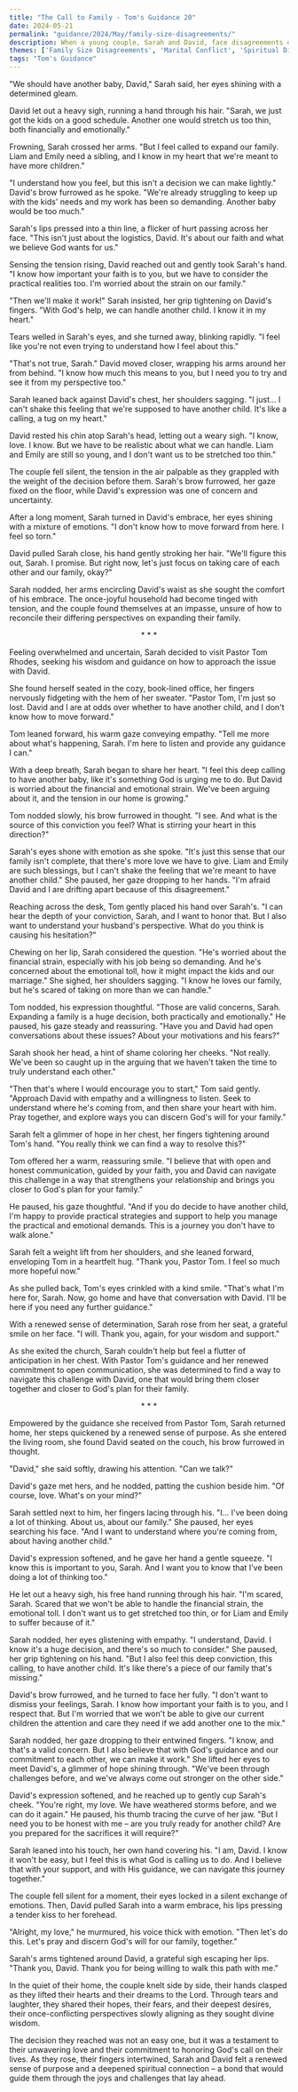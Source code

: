 ```yaml
---
title: "The Call to Family - Tom's Guidance 20"
date: 2024-05-21
permalink: "guidance/2024/May/family-size-disagreements/"
description: When a young couple, Sarah and David, face disagreements over whether to have another child, they find themselves at odds and struggling to reconcile their differing perspectives. Seeking guidance, they turn to Pastor Tom Rhodes, who helps them navigate the complex emotional and spiritual aspects of their decision, ultimately empowering the couple to find a path forward that aligns with their values and strengthens their relationship.
themes: ['Family Size Disagreements', 'Marital Conflict', 'Spiritual Discernment', 'Pastoral Guidance']
tags: "Tom's Guidance"
---
```

"We should have another baby, David," Sarah said, her eyes shining with a determined gleam.

David let out a heavy sigh, running a hand through his hair. "Sarah, we just got the kids on a good schedule. Another one would stretch us too thin, both financially and emotionally."

Frowning, Sarah crossed her arms. "But I feel called to expand our family. Liam and Emily need a sibling, and I know in my heart that we're meant to have more children."

"I understand how you feel, but this isn't a decision we can make lightly." David's brow furrowed as he spoke. "We're already struggling to keep up with the kids' needs and my work has been so demanding. Another baby would be too much."

Sarah's lips pressed into a thin line, a flicker of hurt passing across her face. "This isn't just about the logistics, David. It's about our faith and what we believe God wants for us."

Sensing the tension rising, David reached out and gently took Sarah's hand. "I know how important your faith is to you, but we have to consider the practical realities too. I'm worried about the strain on our family."

"Then we'll make it work!" Sarah insisted, her grip tightening on David's fingers. "With God's help, we can handle another child. I know it in my heart."

Tears welled in Sarah's eyes, and she turned away, blinking rapidly. "I feel like you're not even trying to understand how I feel about this."

"That's not true, Sarah." David moved closer, wrapping his arms around her from behind. "I know how much this means to you, but I need you to try and see it from my perspective too."

Sarah leaned back against David's chest, her shoulders sagging. "I just... I can't shake this feeling that we're supposed to have another child. It's like a calling, a tug on my heart."

David rested his chin atop Sarah's head, letting out a weary sigh. "I know, love. I know. But we have to be realistic about what we can handle. Liam and Emily are still so young, and I don't want us to be stretched too thin."

The couple fell silent, the tension in the air palpable as they grappled with the weight of the decision before them. Sarah's brow furrowed, her gaze fixed on the floor, while David's expression was one of concern and uncertainty.

After a long moment, Sarah turned in David's embrace, her eyes shining with a mixture of emotions. "I don't know how to move forward from here. I feel so torn."

David pulled Sarah close, his hand gently stroking her hair. "We'll figure this out, Sarah. I promise. But right now, let's just focus on taking care of each other and our family, okay?"

Sarah nodded, her arms encircling David's waist as she sought the comfort of his embrace. The once-joyful household had become tinged with tension, and the couple found themselves at an impasse, unsure of how to reconcile their differing perspectives on expanding their family.

<center>* * *</center>

Feeling overwhelmed and uncertain, Sarah decided to visit Pastor Tom Rhodes, seeking his wisdom and guidance on how to approach the issue with David.

She found herself seated in the cozy, book-lined office, her fingers nervously fidgeting with the hem of her sweater. "Pastor Tom, I'm just so lost. David and I are at odds over whether to have another child, and I don't know how to move forward."

Tom leaned forward, his warm gaze conveying empathy. "Tell me more about what's happening, Sarah. I'm here to listen and provide any guidance I can."

With a deep breath, Sarah began to share her heart. "I feel this deep calling to have another baby, like it's something God is urging me to do. But David is worried about the financial and emotional strain. We've been arguing about it, and the tension in our home is growing."

Tom nodded slowly, his brow furrowed in thought. "I see. And what is the source of this conviction you feel? What is stirring your heart in this direction?"

Sarah's eyes shone with emotion as she spoke. "It's just this sense that our family isn't complete, that there's more love we have to give. Liam and Emily are such blessings, but I can't shake the feeling that we're meant to have another child." She paused, her gaze dropping to her hands. "I'm afraid David and I are drifting apart because of this disagreement."

Reaching across the desk, Tom gently placed his hand over Sarah's. "I can hear the depth of your conviction, Sarah, and I want to honor that. But I also want to understand your husband's perspective. What do you think is causing his hesitation?"

Chewing on her lip, Sarah considered the question. "He's worried about the financial strain, especially with his job being so demanding. And he's concerned about the emotional toll, how it might impact the kids and our marriage." She sighed, her shoulders sagging. "I know he loves our family, but he's scared of taking on more than we can handle."

Tom nodded, his expression thoughtful. "Those are valid concerns, Sarah. Expanding a family is a huge decision, both practically and emotionally." He paused, his gaze steady and reassuring. "Have you and David had open conversations about these issues? About your motivations and his fears?"

Sarah shook her head, a hint of shame coloring her cheeks. "Not really. We've been so caught up in the arguing that we haven't taken the time to truly understand each other."

"Then that's where I would encourage you to start," Tom said gently. "Approach David with empathy and a willingness to listen. Seek to understand where he's coming from, and then share your heart with him. Pray together, and explore ways you can discern God's will for your family."

Sarah felt a glimmer of hope in her chest, her fingers tightening around Tom's hand. "You really think we can find a way to resolve this?"

Tom offered her a warm, reassuring smile. "I believe that with open and honest communication, guided by your faith, you and David can navigate this challenge in a way that strengthens your relationship and brings you closer to God's plan for your family."

He paused, his gaze thoughtful. "And if you do decide to have another child, I'm happy to provide practical strategies and support to help you manage the practical and emotional demands. This is a journey you don't have to walk alone."

Sarah felt a weight lift from her shoulders, and she leaned forward, enveloping Tom in a heartfelt hug. "Thank you, Pastor Tom. I feel so much more hopeful now."

As she pulled back, Tom's eyes crinkled with a kind smile. "That's what I'm here for, Sarah. Now, go home and have that conversation with David. I'll be here if you need any further guidance."

With a renewed sense of determination, Sarah rose from her seat, a grateful smile on her face. "I will. Thank you, again, for your wisdom and support."

As she exited the church, Sarah couldn't help but feel a flutter of anticipation in her chest. With Pastor Tom's guidance and her renewed commitment to open communication, she was determined to find a way to navigate this challenge with David, one that would bring them closer together and closer to God's plan for their family.

<center>* * *</center>

Empowered by the guidance she received from Pastor Tom, Sarah returned home, her steps quickened by a renewed sense of purpose. As she entered the living room, she found David seated on the couch, his brow furrowed in thought.

"David," she said softly, drawing his attention. "Can we talk?"

David's gaze met hers, and he nodded, patting the cushion beside him. "Of course, love. What's on your mind?"

Sarah settled next to him, her fingers lacing through his. "I... I've been doing a lot of thinking. About us, about our family." She paused, her eyes searching his face. "And I want to understand where you're coming from, about having another child."

David's expression softened, and he gave her hand a gentle squeeze. "I know this is important to you, Sarah. And I want you to know that I've been doing a lot of thinking too."

He let out a heavy sigh, his free hand running through his hair. "I'm scared, Sarah. Scared that we won't be able to handle the financial strain, the emotional toll. I don't want us to get stretched too thin, or for Liam and Emily to suffer because of it."

Sarah nodded, her eyes glistening with empathy. "I understand, David. I know it's a huge decision, and there's so much to consider." She paused, her grip tightening on his hand. "But I also feel this deep conviction, this calling, to have another child. It's like there's a piece of our family that's missing."

David's brow furrowed, and he turned to face her fully. "I don't want to dismiss your feelings, Sarah. I know how important your faith is to you, and I respect that. But I'm worried that we won't be able to give our current children the attention and care they need if we add another one to the mix."

Sarah nodded, her gaze dropping to their entwined fingers. "I know, and that's a valid concern. But I also believe that with God's guidance and our commitment to each other, we can make it work." She lifted her eyes to meet David's, a glimmer of hope shining through. "We've been through challenges before, and we've always come out stronger on the other side."

David's expression softened, and he reached up to gently cup Sarah's cheek. "You're right, my love. We have weathered storms before, and we can do it again." He paused, his thumb tracing the curve of her jaw. "But I need you to be honest with me – are you truly ready for another child? Are you prepared for the sacrifices it will require?"

Sarah leaned into his touch, her own hand covering his. "I am, David. I know it won't be easy, but I feel this is what God is calling us to do. And I believe that with your support, and with His guidance, we can navigate this journey together."

The couple fell silent for a moment, their eyes locked in a silent exchange of emotions. Then, David pulled Sarah into a warm embrace, his lips pressing a tender kiss to her forehead.

"Alright, my love," he murmured, his voice thick with emotion. "Then let's do this. Let's pray and discern God's will for our family, together."

Sarah's arms tightened around David, a grateful sigh escaping her lips. "Thank you, David. Thank you for being willing to walk this path with me."

In the quiet of their home, the couple knelt side by side, their hands clasped as they lifted their hearts and their dreams to the Lord. Through tears and laughter, they shared their hopes, their fears, and their deepest desires, their once-conflicting perspectives slowly aligning as they sought divine wisdom.

The decision they reached was not an easy one, but it was a testament to their unwavering love and their commitment to honoring God's call on their lives. As they rose, their fingers intertwined, Sarah and David felt a renewed sense of purpose and a deepened spiritual connection – a bond that would guide them through the joys and challenges that lay ahead.

